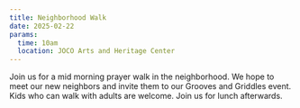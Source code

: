 ```yaml
---
title: Neighborhood Walk
date: 2025-02-22
params:
  time: 10am
  location: JOCO Arts and Heritage Center
---
```


Join us for a mid morning prayer walk in the neighborhood. We hope to meet our new neighbors and invite them to our Grooves and Griddles event. Kids who can walk with adults are welcome. Join us for lunch afterwards.
